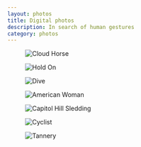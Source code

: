 ```yaml
---
layout: photos
title: Digital photos
description: In search of human gestures
category: photos
---
```


<div class="medium-format">
	<figure>
		<img src="{{ site.github.url }}media/img/digital/cloud-horse-300.jpg" alt="Cloud Horse" srcset="{{ site.github.url }}/media/img/digital/cloud-horse-300.jpg 300w, {{ site.github.url }}/media/img/digital/cloud-horse-2000.jpg 600w" sizes="100%" />
	</figure>
	<figure>
		<img src="{{ site.github.url }}/media/img/digital/hold-on-300.jpg" alt="Hold On" srcset="{{ site.github.url }}/media/img/digital/hold-on-300.jpg 300w, {{ site.github.url }}/media/img/digital/hold-on-2000.jpg 600w" sizes="100%" />
	</figure>
	<figure>
		<img src="{{ site.github.url }}/media/img/digital/dive-300.jpg" alt="Dive" srcset="{{ site.github.url }}/media/img/digital/dive-300.jpg 300w, {{ site.github.url }}/media/img/digital/dive-2000.jpg 600w" sizes="100%" />
	</figure>
	<figure>
		<img src="{{ site.github.url }}/media/img/digital/american-woman-300.jpg" alt="American Woman" srcset="{{ site.github.url }}/media/img/digital/american-woman-300.jpg 300w, {{ site.github.url }}/media/img/digital/american-woman-2000.jpg 600w" sizes="100%" />
	</figure>
	<figure>
		<img src="{{ site.github.url }}/media/img/digital/cap-hill-sledding-300.jpg" alt="Capitol Hill Sledding" srcset="{{ site.github.url }}/media/img/digital/cap-hill-sledding-300.jpg 300w, {{ site.github.url }}/media/img/digital/cap-hill-sledding-2000.jpg 600w" sizes="100%" />
	</figure>
	<figure>
		<img src="{{ site.github.url }}/media/img/digital/cyclist-300.jpg" alt="Cyclist" srcset="{{ site.github.url }}/media/img/digital/cyclist-300.jpg 300w, {{ site.github.url }}/media/img/digital/cyclist-2000.jpg 600w" sizes="100%" />
	</figure>
	<figure>
		<img src="{{ site.github.url }}/media/img/digital/tannery-300.jpg" alt="Tannery" srcset="{{ site.github.url }}/media/img/digital/tannery-300.jpg 300w, {{ site.github.url }}/media/img/digital/tannery-2000.jpg 600w" sizes="100%" />
	</figure>
</div>
		
